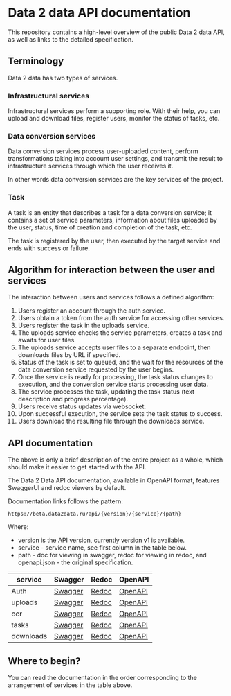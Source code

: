 # Data 2 data API documentation

This repository contains a high-level overview of the public Data 2 data API, as well as links to the detailed specification.

## Terminology

Data 2 data has two types of services.

### Infrastructural services
Infrastructural services perform a supporting role. With their help, you can upload and download files, register users, monitor the status of tasks, etc.

### Data conversion services
Data conversion services process user-uploaded content, perform transformations taking into account user settings, and transmit the result to infrastructure services through which the user receives it.

In other words data conversion services are the key services of the project.

### Task
A task is an entity that describes a task for a data conversion service; it contains a set of service parameters, information about files uploaded by the user, status, time of creation and completion of the task, etc.

The task is registered by the user, then executed by the target service and ends with success or failure.

## Algorithm for interaction between the user and services

The interaction between users and services follows a defined algorithm:

1. Users register an account through the auth service.
2. Users obtain a token from the auth service for accessing other services.
3. Users register the task in the uploads service.
4. The uploads service checks the service parameters, creates a task and awaits for user files.
5. The uploads service accepts user files to a separate endpoint, then downloads files by URL if specified.
6. Status of the task is set to queued, and the wait for the resources of the data conversion service requested by the user begins.
7. Once the service is ready for processing, the task status changes to execution, and the conversion service starts processing user data.
8. The service processes the task, updating the task status (text description and progress percentage).
9. Users receive status updates via websocket.
10. Upon successful execution, the service sets the task status to success.
11. Users download the resulting file through the downloads service.

## API documentation
The above is only a brief description of the entire project as a whole, which should make it easier to get started with the API.

The Data 2 Data API documentation, available in OpenAPI format, features SwaggerUI and redoc viewers by default.

Documentation links follows the pattern:

`https://beta.data2data.ru/api/{version}/{service}/{path}`

Where:

- version is the API version, currently version v1 is available.
- service - service name, see first column in the table below.
- path - doc for viewing in swagger, redoc for viewing in redoc, and openapi.json - the original specification.

| service | Swagger | Redoc | OpenAPI |
| --- | --- | --- | --- |
| Auth | [Swagger](https://beta.data2data.ru/api/v1/auth/docs) | [Redoc](https://beta.data2data.ru/api/v1/auth/redoc) | [OpenAPI](https://beta.data2data.ru/api/v1/auth/openapi.json) |
| uploads | [Swagger](https://beta.data2data.ru/api/v1/uploads/docs) | [Redoc](https://beta.data2data.ru/api/v1/uploads/redoc) | [OpenAPI](https://beta.data2data.ru/api/v1/uploads/openapi.json) |
| ocr | [Swagger](https://beta.data2data.ru/api/v1/ocr/docs) | [Redoc](https://beta.data2data.ru/api/v1/ocr/redoc) | [OpenAPI](https://beta.data2data.ru/api/v1/ocr/openapi.json) |
| tasks | [Swagger](https://beta.data2data.ru/api/v1/tasks/docs) | [Redoc](https://beta.data2data.ru/api/v1/tasks/redoc) | [OpenAPI](https://beta.data2data.ru/api/v1/tasks/openapi.json) |
| downloads | [Swagger](https://beta.data2data.ru/api/v1/downloads/docs) | [Redoc](https://beta.data2data.ru/api/v1/downloads/redoc) | [OpenAPI](https://beta.data2data.ru/api/v1/downloads/openapi.json) |

## Where to begin?

You can read the documentation in the order corresponding to the arrangement of services in the table above.
